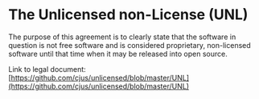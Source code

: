 # The Unlicensed non-License (UNL)

The purpose of this agreement is to clearly state that the software in question is not free software and is considered proprietary, non-licensed software until that time when it may be released into open source.

Link to legal document: [https://github.com/cjus/unlicensed/blob/master/UNL](https://github.com/cjus/unlicensed/blob/master/UNL)
